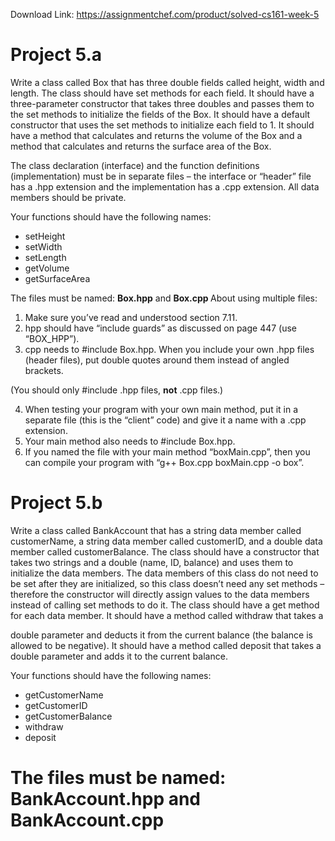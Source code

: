 Download Link: https://assignmentchef.com/product/solved-cs161-week-5
<br>
<h1>Project 5.a</h1>

Write a class called Box that has three double fields called height, width and length. The class should have set methods for each field.  It should have a three-parameter constructor that takes three doubles and passes them to the set methods to initialize the fields of the Box.  It should have a default constructor that uses the set methods to initialize each field to 1.  It should have a method that calculates and returns the volume of the Box and a method that calculates and returns the surface area of the Box.

The class declaration (interface) and the function definitions (implementation) must be in separate files – the interface or “header” file has a .hpp extension and the implementation has a .cpp extension.  All data members should be private.

Your functions should have the following names:

<ul>

 <li>setHeight</li>

 <li>setWidth</li>

 <li>setLength</li>

 <li>getVolume</li>

 <li>getSurfaceArea</li>

</ul>

The files must be named: ​<strong>Box.hpp</strong>​ and ​<strong>Box.cpp </strong>About using multiple files:

<ol>

 <li>Make sure you’ve read and understood section 7.11.</li>

 <li>hpp should have “include guards” as discussed on page 447 (use “BOX_HPP”).</li>

 <li>cpp needs to #include Box.hpp. When you include your own .hpp files (header files), put double quotes around them instead of angled brackets.</li>

</ol>

(You should only #include .hpp files, ​<strong>not</strong>​ .cpp files.)

<ol start="4">

 <li>When testing your program with your own main method, put it in a separate file (this is the “client” code) and give it a name with a .cpp extension.</li>

 <li>Your main method also needs to #include Box.hpp.</li>

 <li>If you named the file with your main method “boxMain.cpp”, then you can compile your program with “g++ Box.cpp boxMain.cpp -o box”.</li>

</ol>




<h1>Project 5.b</h1>

Write a class called BankAccount that has a string data member called customerName, a string data member called customerID, and a double data member called customerBalance.  The class should have a constructor that takes two strings and a double (name, ID, balance) and uses them to initialize the data members.  The data members of this class do not need to be set after they are initialized, so this class doesn’t need any set methods – therefore the constructor will directly assign values to the data members instead of calling set methods to do it.  The class should have a get method for each data member.  It should have a method called withdraw that takes a

double parameter and deducts it from the current balance (the balance is allowed to be negative).  It should have a method called deposit that takes a double parameter and adds it to the current balance.

Your functions should have the following names:

<ul>

 <li>getCustomerName</li>

 <li>getCustomerID</li>

 <li>getCustomerBalance</li>

 <li>withdraw</li>

 <li>deposit</li>

</ul>

<h1>The files must be named: ​BankAccount.hpp​ and ​BankAccount.cpp</h1>





